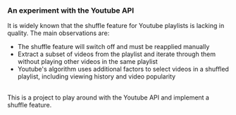 ### An experiment with the Youtube API

It is widely known that the shuffle feature for Youtube playlists is lacking in quality. The main observations are:
- The shuffle feature will switch off and must be reapplied manually
- Extract a subset of videos from the playlist and iterate through them without playing other videos in the same playlist
- Youtube's algorithm uses additional factors to select videos in a shuffled playlist, including viewing history and video popularity
<br>
This is a project to play around with the Youtube API and implement a shuffle feature.